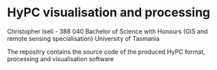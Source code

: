 # HyPC visualisation and processing

Christopher Iseli - 388 040
Bachelor of Science with Honours (GIS and remote sensing specialisation)
University of Tasmania

The repositry contains the source code of the produced HyPC format, processing and visualisation software

